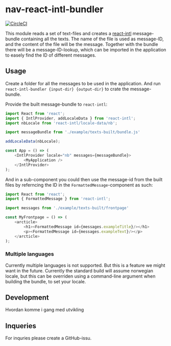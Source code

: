 # nav-react-intl-bundler

[![CircleCI](https://circleci.com/gh/navikt/react-intl-bundler.svg?style=svg)](https://circleci.com/gh/navikt/react-intl-bundler)

This module reads a set of text-files and creates a [react-intl](https://github.com/yahoo/react-intl) 
message-bundle containing all the texts. The name of the file is used as message-ID, and the content
of the file will be the message. Together with the bundle there will be a message-ID-lookup, which can be imported
in the application to easely find the ID of different messages.

## Usage

Create a folder for all the messages to be used in the application. And run 
`react-intl-bundler {input-dir} {output-dir}` to crate the message-bundle.

Provide the built message-bundle to `react-intl`:

```typescript jsx
import React from 'react';
import { IntlProvider, addLocaleData } from 'react-intl';
import nbLocale from 'react-intl/locale-data/nb';

import messageBundle from './example/texts-built/bundle.js'

addLocaleData(nbLocale);

const App = () => (
    <IntlProvider locale="nb" messages={messageBundle}>
        <MyApplication />
    </IntlProvider>
);
```

And in a sub-component you could then use the message-id from the built files by referncing the ID in the
`FormattedMessage`-component as such:

```typescript jsx
import React from 'react';
import { FormattedMessage } from 'react-intl';

import messages from './example/texts-built/frontpage'

const MyFrontpage = () => (
    <arcticle>
        <h1><FormattedMessage id={messages.exampleTitle}/></h1>
        <p><FormattedMessage id={messages.exampleText}/></p>
    </arcticle>
);
```

### Multiple languages

Currently multiple languages is not supported. But this is a feature we might want in the future. Currently the
standard build will assume norwegian locale, but this can be overriden using a command-line argument when building
the bundle, to set your locale.

## Development

Hvordan komme i gang med utvikling

## Inqueries

For inquries please create a GitHub-issu. 
